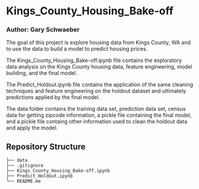 # Kings_County_Housing_Bake-off
### Author: Gary Schwaeber
The goal of this project is explore housing data from Kings County, WA and to use the data to build a model to predict housing prices.

The Kings_County_Housing_Bake-off.ipynb file contains the exploratory data analysis on the Kings County housing data, feature engineering, model building, and the final model.

The Predict_Holdout.ipynb file contains the application of the same cleaning techniques and feature engineering on the holdout dataset and ultimately predictions applied by the final model.

The data folder contains the training data set, prediction data set, census data for getting zipcode information, a pickle file containing the final model, and a pickle file containg other information used to clean the holdout data and apply the model.


## Repository Structure

```
├── data
├── .gitignore
├── Kings_County_Housing_Bake-off.ipynb
├── Predict_Holdout.ipynb
└── README.me
```
